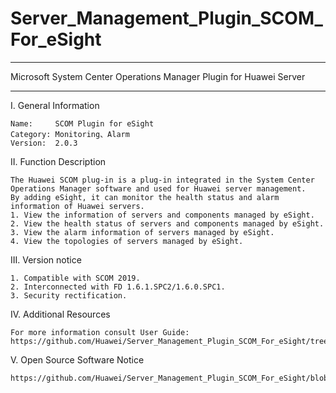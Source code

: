# Server_Management_Plugin_SCOM_For_eSight

****************************************************************************
Microsoft System Center Operations Manager Plugin for Huawei Server
****************************************************************************

I. General Information

    Name:     SCOM Plugin for eSight
    Category: Monitoring、Alarm
    Version:  2.0.3
  
II. Function Description

    The Huawei SCOM plug-in is a plug-in integrated in the System Center Operations Manager software and used for Huawei server management.
    By adding eSight, it can monitor the health status and alarm information of Huawei servers.
    1. View the information of servers and components managed by eSight.
    2. View the health status of servers and components managed by eSight.
    3. View the alarm information of servers managed by eSight.
    4. View the topologies of servers managed by eSight.

III. Version notice
    
    1. Compatible with SCOM 2019.
    2. Interconnected with FD 1.6.1.SPC2/1.6.0.SPC1.
    3. Security rectification.
    
IV. Additional Resources
    
    For more information consult User Guide: https://github.com/Huawei/Server_Management_Plugin_SCOM_For_eSight/tree/master/docs
    
V. Open Source Software Notice

    https://github.com/Huawei/Server_Management_Plugin_SCOM_For_eSight/blob/master/docs/Open%20Source%20Software%20Notice.doc
